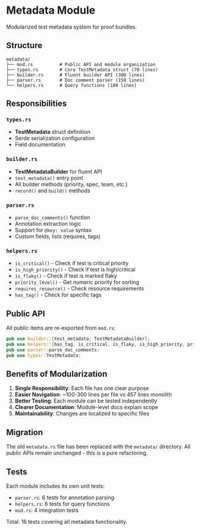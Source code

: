 # Metadata Module

Modularized test metadata system for proof bundles.

## Structure

```
metadata/
├── mod.rs          # Public API and module organization
├── types.rs        # Core TestMetadata struct (70 lines)
├── builder.rs      # Fluent builder API (300 lines)
├── parser.rs       # Doc comment parser (150 lines)
└── helpers.rs      # Query functions (100 lines)
```

## Responsibilities

### `types.rs`
- **TestMetadata** struct definition
- Serde serialization configuration
- Field documentation

### `builder.rs`
- **TestMetadataBuilder** for fluent API
- `test_metadata()` entry point
- All builder methods (priority, spec, team, etc.)
- `record()` and `build()` methods

### `parser.rs`
- `parse_doc_comments()` function
- Annotation extraction logic
- Support for `@key: value` syntax
- Custom fields, lists (requires, tags)

### `helpers.rs`
- `is_critical()` - Check if test is critical priority
- `is_high_priority()` - Check if test is high/critical
- `is_flaky()` - Check if test is marked flaky
- `priority_level()` - Get numeric priority for sorting
- `requires_resource()` - Check resource requirements
- `has_tag()` - Check for specific tags

## Public API

All public items are re-exported from `mod.rs`:

```rust
pub use builder::{test_metadata, TestMetadataBuilder};
pub use helpers::{has_tag, is_critical, is_flaky, is_high_priority, priority_level, requires_resource};
pub use parser::parse_doc_comments;
pub use types::TestMetadata;
```

## Benefits of Modularization

1. **Single Responsibility**: Each file has one clear purpose
2. **Easier Navigation**: ~100-300 lines per file vs 457 lines monolith
3. **Better Testing**: Each module can be tested independently
4. **Clearer Documentation**: Module-level docs explain scope
5. **Maintainability**: Changes are localized to specific files

## Migration

The old `metadata.rs` file has been replaced with the `metadata/` directory.
All public APIs remain unchanged - this is a pure refactoring.

## Tests

Each module includes its own unit tests:
- `parser.rs`: 6 tests for annotation parsing
- `helpers.rs`: 6 tests for query functions
- `mod.rs`: 4 integration tests

Total: 16 tests covering all metadata functionality.
